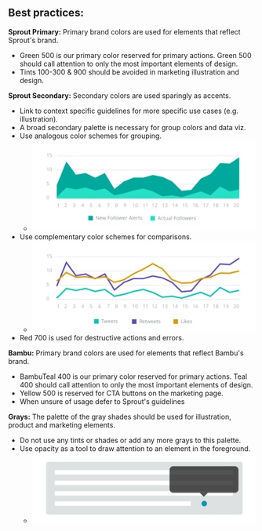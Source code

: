 ## Best practices:

**Sprout Primary:**
Primary brand colors are used for elements that reflect Sprout's brand.

- Green 500 is our primary color reserved for primary actions. Green
 500 should call attention to only the most important elements of
 design.
- Tints 100-300 &amp; 900 should be avoided in marketing illustration and design.

**Sprout Secondary:**
Secondary colors are used sparingly as accents.

- Link to context specific guidelines for more specific use cases (e.g. illustration).
- A broad secondary palette is necessary for group colors and data viz.
- Use analogous color schemes for grouping.
  - ![Analogous](assets/SEEDS-Color-Analogous.svg)
- Use complementary color schemes for comparisons.
  - ![Complementory](assets/SEEDS-Color-Complementory.svg)
- Red 700 is used for destructive actions and errors.

**Bambu:**
Primary brand colors are used for elements that reflect Bambu's brand. 

- BambuTeal 400 is our primary color reserved for primary actions. Teal 400 should call attention to only the most important elements of design. 
- Yellow 500 is reserved for CTA buttons on the marketing page.
- When unsure of usage defer to Sprout's guidelines

**Grays:**
The palette of the gray shades should be used for illustration, product and marketing elements.

- Do not use any tints or shades or add any more grays to this palette.
- Use opacity as a tool to draw attention to an element in the
 foreground.
    - ![Opacity](assets/SEEDS-Color-Opacity.svg)